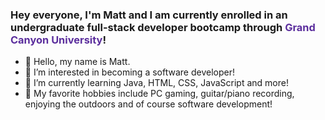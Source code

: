 ### Hey everyone, I'm Matt and I am currently enrolled in an undergraduate full-stack developer bootcamp through <span style="color: #522398f2" >Grand Canyon University</span>!

- 👋 Hello, my name is Matt.
- 👀 I’m interested in becoming a software developer!
- 🌱 I’m currently learning Java, HTML, CSS, JavaScript and more!
- 🎸 My favorite hobbies include PC gaming, guitar/piano recording, enjoying the outdoors and of course software development!

